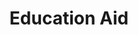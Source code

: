 ---
layout: bos_content
permalink: /featured-analysis/education-aid/
title: Education Aid
card:
  - title: State education aid
    body: >
      State education aid has not kept pace with Boston's investment in education
    img: /img/featured_analysis/cards/fa-education-aid.jpg
    link: /featured-analysis/education-aid
components:
- breadcrumbs:
  - title: Home
    url: "/"
    local: true
  - title: Featured Analysis
    url: "/featured-analysis/"
    local: true
  - current: Education Aid
  - published: 4/13/17
- intro:
  - title: Education aid
    short_desc: >
      In 1993, the Commonwealth began an effort to increase and equalize 
      funding for local education. The Chapter 70 formula derived from that 
      effort establishes a foundation budget, or a minimum level of education 
      spending in each school district, which the state and district then 
      share the cost of funding.
    description: >
      The Chapter 70 Education Aid formula does not work for Boston. Despite the 
      Commonwealth adding over $994 million to Chapter 70 Aid since FY08, in FY18 
      Boston’s Chapter 70 Aid is only $1.6 million higher than it was in FY08. 
      The City received Chapter 70 education aid totaling $211.0 million in FY15 
      and $212.6 million in FY16. The City expects to receive $216.1 million from 
      the state in FY17 and $217.4 million in FY18, a 0.6% increase from FY17.
    sidebar_menu: true    
- text_block:
  - title: State funding and charter schools
- text_col_2:
  - col: 
    - blurb: >
        <h5>Charter school costs rising</h5>
        <p>Charter schools are publicly-funded schools administered independently 
        from local school districts and teachers’ union rules and regulations. Their 
        charters are granted by the State Board of Education. <blockquote>Boston’s 
        Charter School Tuition Assessment is projected to increase by $17.5 million, 
        or 11.2%, over the FY17 budget, as 10,599 students are projected to attend a 
        Commonwealth Charter School in FY18.</blockquote></p>
    - img: /img/featured_analysis/pages/enrollment-net-cost.png
    - blurb: >
        <p>Boston has seen its charter school costs rise dramatically since the enactment 
        of the 2010 Achievement Gap Legislation (155% or $106 million between 2011 and 
        2018). The Charter School Tuition Reimbursement is budgeted at $23.6 million 
        in FY18, $2.9 million higher than FY17, but a projected $25 million lower than 
        the Commonwealth’s obligation under the 2010 Achievement Gap Legislation.</p>
  - col: 
    - blurb: >
        <h5>State charter school funding lags</h5>
        <p>In the 2010 law, when tuition payments increase for a given school district 
        over the prior year, the state reimburses that district for 100% of the increased 
        cost in the first year (when the formula is fully-funded). The state then reimburses 
        25% of this first year increase amount for each of the subsequent five years. Cities 
        and town are also reimbursed for the portion of the charter school assessment 
        related to facilities.</p>
        <p>Because the Commonwealth has underfunded the appropriation, the Commonwealth has 
        only funded a portion of the first year costs, and cities and towns have not been 
        reimbursed for the subsequent five years. Unfortunately the Commonwealth has not 
        fulfilled its obligation under the 2010 law to fund Charter School Tuition Reimbursement, 
        totaling a projected $73 million in lost revenue for Boston in FY15 and FY18.</p>
        <h5>Net cost to the City growing</h5>
        <p>The net cost to the City for charter schools (reimbursement from the Commonwealth 
        less tuition assessment) has grown dramatically as Boston’s Charter School Tuition 
        Assessment has increased and the Commonwealth stopped fully funding the charter school 
        reimbursement which is meant to ease transition costs. <blockquote>In FY15 the cost was 
        $104.6 million and in FY16, $120.3 million. In FY17 the City has budgeted a $136.2 million 
        net impact, and in FY17, $150.7 million.</blockquote></p>
    - img: /img/featured_analysis/pages/net-charter-school-costs.png
- grid:
  - grid_title: More budget analysis
  - card: /featured-analysis/state-aid/
  - card: /featured-analysis/unrestricted-general-govt-aid/
  - card: /featured-analysis/revenue-estimates/
  - card: /featured-analysis/commonwealth-budget/
  - card: /featured-analysis/net-state-education-revenue/
  - card: /featured-analysis/education-legislation/
---